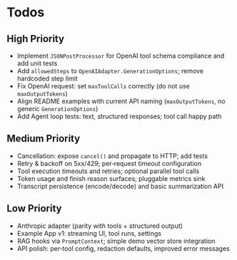 # Todos

## High Priority

- Implement `JSONPostProcessor` for OpenAI tool schema compliance and add unit tests
- Add `allowedSteps` to `OpenAIAdapter.GenerationOptions`; remove hardcoded step limit
- Fix OpenAI request: set `maxToolCalls` correctly (do not use `maxOutputTokens`)
- Align README examples with current API naming (`maxOutputTokens`, no generic `GenerationOptions`)
- Add Agent loop tests: text, structured responses; tool call happy path

## Medium Priority

- Cancellation: expose `cancel()` and propagate to HTTP; add tests
- Retry & backoff on 5xx/429; per‑request timeout configuration
- Tool execution timeouts and retries; optional parallel tool calls
- Token usage and finish reason surfaces; pluggable metrics sink
- Transcript persistence (encode/decode) and basic summarization API

## Low Priority

- Anthropic adapter (parity with tools + structured output)
- Example App v1: streaming UI, tool runs, settings
- RAG hooks via `PromptContext`; simple demo vector store integration
- API polish: per‑tool config, redaction defaults, improved error messages


